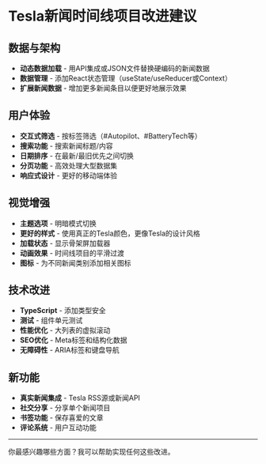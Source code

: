 # Tesla新闻时间线项目改进建议

## 数据与架构
- **动态数据加载** - 用API集成或JSON文件替换硬编码的新闻数据
- **数据管理** - 添加React状态管理（useState/useReducer或Context）
- **扩展新闻数据** - 增加更多新闻条目以便更好地展示效果

## 用户体验
- **交互式筛选** - 按标签筛选（#Autopilot、#BatteryTech等）
- **搜索功能** - 搜索新闻标题/内容
- **日期排序** - 在最新/最旧优先之间切换
- **分页功能** - 高效处理大型数据集
- **响应式设计** - 更好的移动端体验

## 视觉增强
- **主题选项** - 明暗模式切换
- **更好的样式** - 使用真正的Tesla颜色，更像Tesla的设计风格
- **加载状态** - 显示骨架屏加载器
- **动画效果** - 时间线项目的平滑过渡
- **图标** - 为不同新闻类别添加相关图标

## 技术改进
- **TypeScript** - 添加类型安全
- **测试** - 组件单元测试
- **性能优化** - 大列表的虚拟滚动
- **SEO优化** - Meta标签和结构化数据
- **无障碍性** - ARIA标签和键盘导航

## 新功能
- **真实新闻集成** - Tesla RSS源或新闻API
- **社交分享** - 分享单个新闻项目
- **书签功能** - 保存喜爱的文章
- **评论系统** - 用户互动功能

---

你最感兴趣哪些方面？我可以帮助实现任何这些改进。